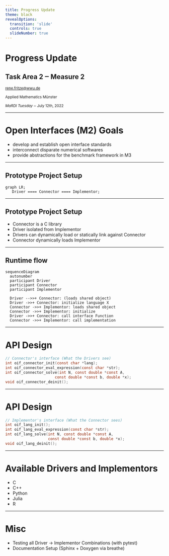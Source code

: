 ```yaml
---
title: Progress Update
theme: black
revealOptions:
  transition: 'slide'
  controls: true
  slideNumber: true
---
```


# Progress Update

## Task Area 2 ‒ Measure 2

<small>rene.fritze@wwu.de</small>

<small>Applied Mathematics Münster</small>

<small>*MaRDI Tuesday* ‒ July 12th, 2022</small>

<small></small>

---

# Open Interfaces (M2) Goals

- develop and establish open interface standards
- interconnect disparate numerical softwares
- provide abstractions for the benchmark framework in M3

---

## Prototype Project Setup

```mermaid
graph LR;
   Driver ==== Connector ==== Implementor;
```

---

## Prototype Project Setup

- Connector is a C library
- Driver isolated from Implementor
- Drivers can dynamically load or statically link against Connector
- Connector dynamically loads Implementor

---

## Runtime flow

```mermaid
sequenceDiagram
  autonumber
  participant Driver
  participant Connector
  participant Implementor

  Driver -->>+ Connector: (loads shared object)
  Driver ->>+ Connector: initialize language X
  Connector ->>+ Implementor: loads shared object
  Connector ->>+ Implementor: initialize
  Driver ->>+ Connector: call interface Function
  Connector ->>+ Implementor: call implementation
```

---


# API Design

```C
// Connector's interface (What the Drivers see)
int oif_connector_init(const char *lang);
int oif_connector_eval_expression(const char *str);
int oif_connector_solve(int N, const double *const A,
                      const double *const b, double *x);
void oif_connector_deinit();
```

---

# API Design

```C
// Implementor's interface (What the Connector sees)
int oif_lang_init();
int oif_lang_eval_expression(const char *str);
int oif_lang_solve(int N, const double *const A,
                   const double *const b, double *x);
void oif_lang_deinit();
```

<!-- ---

# Python -> Julia Example

```mermaid
sequenceDiagram
  autonumber
  participant Driver
  participant Connector
  participant Implementor

  Driver ->>+ Connector: ctypes.CDLL("liboif_connector.so")
  Driver ->>+ Connector: oif_connector_init("julia")
  Connector ->>+ Implementor: dlopen("liboif_julia.so")
  Connector ->>+ Implementor: oif_lang_init()
  Driver ->>+ Connector: oif_connector_eval_expression("print(6*7)")
  Connector ->>+ Implementor: oif_lang_eval_expression("print(6*7)")
``` -->

---

# Available Drivers and Implementors

- C
- C++
- Python
- Julia
- R

---

# Misc

- Testing all Driver -> Implementor Combinations (with pytest)
- Documentation Setup (Sphinx + Doxygen via breathe)

